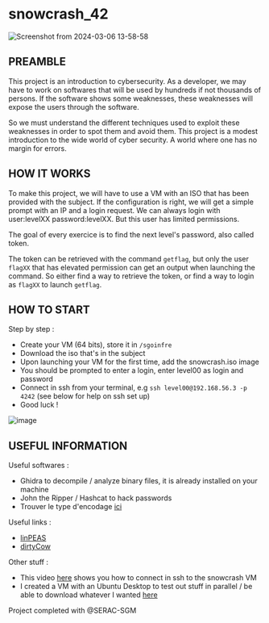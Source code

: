 # snowcrash_42


![Screenshot from 2024-03-06 13-58-58](https://github.com/chmadran/snowcrash_42/assets/113340699/1cbffc35-1718-4b96-b5ce-8ecbec074942)

<h2>PREAMBLE</h2>

This project is an introduction to cybersecurity. As a developer, we may have to work on softwares that will be used by hundreds if not thousands of persons. If the software shows some weaknesses, these weaknesses will expose the users through the software.

So we must understand the different techniques used to exploit these weaknesses in order to spot them and avoid them. This project is a modest introduction to the wide world of cyber security. A world where one has no margin for errors.

<h2>HOW IT WORKS</h2>

To make this project, we will have to use a VM with an ISO that has been provided with the subject. If the configuration is right, we will get a simple prompt with an IP and a login request. We can always login with user:levelXX password:levelXX. But this user has limited permissions. 

The goal of every exercice is to find the next level's password, also called token. 

The token can be retrieved with the command `getflag`, but only the user `flagXX` that has elevated permission can get an output when launching the command. So either find a way to retrieve the token, or find a way to login as `flagXX` to launch `getflag`.  

<h2>HOW TO START</h2>

Step by step :
* Create your VM (64 bits), store it in `/sgoinfre`
* Download the iso that's in the subject
* Upon launching your VM for the first time, add the snowcrash.iso image
* You should be prompted to enter a login, enter level00 as login and password
* Connect in ssh from your terminal, e.g `ssh level00@192.168.56.3 -p 4242` (see below for help on ssh set up)
* Good luck !

![image](https://github.com/chmadran/snowcrash_42/assets/113340699/832d770e-2129-4676-a606-c2d99429ff52)


<h2>USEFUL INFORMATION</h2>

Useful softwares : 
* Ghidra to decompile / analyze binary files, it is already installed on your machine
* John the Ripper / Hashcat to hack passwords  
* Trouver le type d'encodage [ici](https://www.dcode.fr/identification-chiffrement)    

Useful links : 
* [linPEAS](https://github.com/carlospolop/PEASS-ng/tree/master/linPEAS)
* [dirtyCow](https://github.com/firefart/dirtycow/blob/master/dirty.c)

Other stuff : 
* This video [here](https://www.youtube.com/watch?v=Y7KzV-Hl2bw) shows you how to connect in ssh to the snowcrash VM
* I created a VM with an Ubuntu Desktop to test out stuff in parallel / be able to download whatever I wanted [here](https://ubuntu.com/download/desktop)

Project completed with @SERAC-SGM
